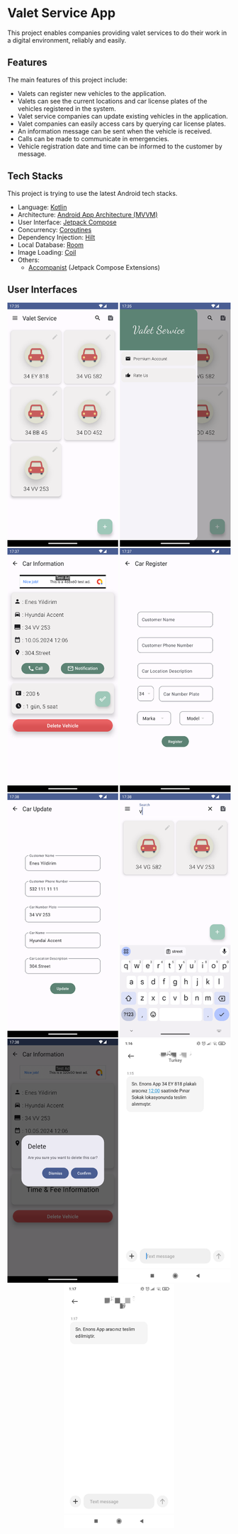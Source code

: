 # Valet Service App

This project enables companies providing valet services to do their work in a digital environment, reliably and easily.

## Features

The main features of this project include:

- Valets can register new vehicles to the application.
-	Valets can see the current locations and car license plates of the vehicles registered in the system.
-	Valet service companies can update existing vehicles in the application.
-	Valet companies can easily access cars by querying car license plates.
-   An information message can be sent when the vehicle is received.
-   Calls can be made to communicate in emergencies.
-   Vehicle registration date and time can be informed to the customer by message.


## Tech Stacks

This project is trying to use the latest Android tech stacks.

- Language: [Kotlin](https://kotlinlang.org)
- Architecture: [Android App Architecture (MVVM) ](https://developer.android.com/topic/architecture)
- User Interface: [Jetpack Compose](https://developer.android.com/jetpack/compose)
- Concurrency: [Coroutines](https://kotlinlang.org/docs/coroutines-overview.html)
- Dependency Injection: [Hilt](https://developer.android.com/training/dependency-injection/hilt-android)
- Local Database: [Room](https://developer.android.com/training/data-storage/room)
- Image Loading: [Coil](https://coil-kt.github.io) 
- Others:
  - [Accompanist](https://google.github.io/accompanist) (Jetpack Compose Extensions)
## User Interfaces

<p align="center">
  <img src="images/category_page.png" width="250" height="550">
  <img src="images/drawer_page.png" width="250" height="550">
  <img src="images/car_detail.png" width="250" height="550">
  <img src="images/car_register.png" width="250" height="550">
  <img src="images/car_update.png" width="250" height="550">
  <img src="images/car_search.png" width="250" height="550">
  <img src="images/car_delete.png" width="250" height="550">
  <img src="images/car_information_message.jpeg" width="250" height="550">
  <img src="images/vale_message.jpeg" width="250" height="550">

</p>

